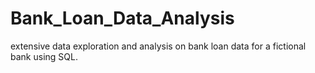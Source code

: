 # Bank_Loan_Data_Analysis
extensive data exploration and analysis on bank loan data for a fictional bank using SQL.
